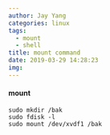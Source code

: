 ```yaml
---
author: Jay Yang
categories: linux
tags: 
  - mount 
  - shell
title: mount command
date: 2019-03-29 14:28:23
img:
---
```


#### mount

    sudo mkdir /bak
    sudo fdisk -l
    sudo mount /dev/xvdf1 /bak
